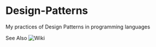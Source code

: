 Design-Patterns
===============

My practices of Design Patterns in programming languages

See Also ![Wiki](https://github.com/khajavi/Design-Patterns/wiki "the wiki page")
